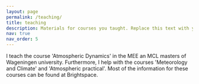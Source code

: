 ```yaml
---
layout: page
permalink: /teaching/
title: teaching
description: Materials for courses you taught. Replace this text with your description.
nav: true
nav_order: 5
---
```


I teach the course 'Atmospheric Dynamics' in the MEE an MCL masters of Wageningen university. Furthermore, I help with the courses 'Meteorology and Climate' and 'Atmospheric practical'. Most of the
information for these courses can be found at Brightspace.
